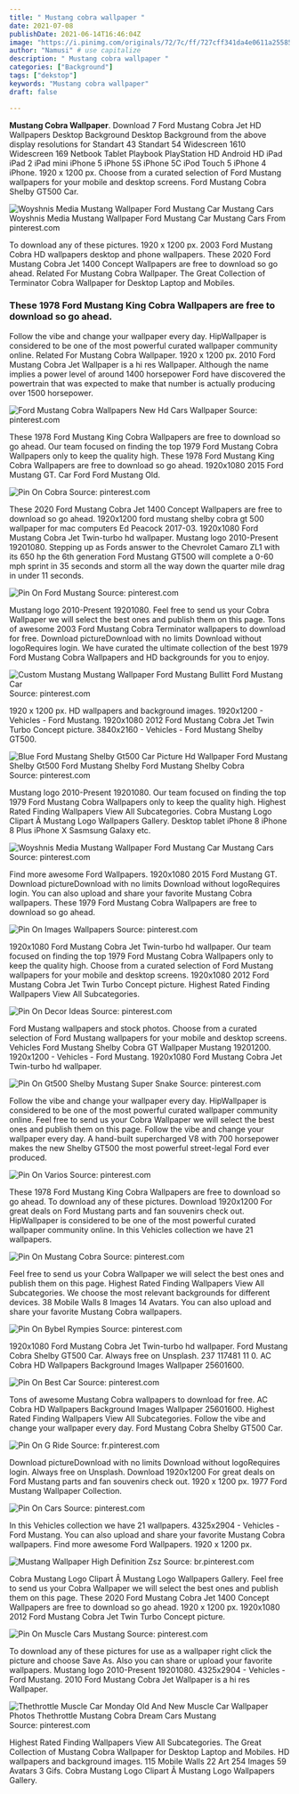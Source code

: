 ```yaml
---
title: " Mustang cobra wallpaper "
date: 2021-07-08
publishDate: 2021-06-14T16:46:04Z
image: "https://i.pinimg.com/originals/72/7c/ff/727cff341da4e0611a25585bb4efd8a6.jpg"
author: "Namusi" # use capitalize
description: " Mustang cobra wallpaper "
categories: ["Background"]
tags: ["dekstop"]
keywords: "Mustang cobra wallpaper"
draft: false

---
```



**Mustang Cobra Wallpaper**. Download 7 Ford Mustang Cobra Jet HD Wallpapers Desktop Background Desktop Background from the above display resolutions for Standart 43 Standart 54 Widescreen 1610 Widescreen 169 Netbook Tablet Playbook PlayStation HD Android HD iPad iPad 2 iPad mini iPhone 5 iPhone 5S iPhone 5C iPod Touch 5 iPhone 4 iPhone. 1920 x 1200 px. Choose from a curated selection of Ford Mustang wallpapers for your mobile and desktop screens. Ford Mustang Cobra Shelby GT500 Car.

![Woyshnis Media Mustang Wallpaper Ford Mustang Car Mustang Cars](https://i.pinimg.com/originals/48/45/03/4845034263760cfaa4e908046e40fabd.jpg "Woyshnis Media Mustang Wallpaper Ford Mustang Car Mustang Cars")
Woyshnis Media Mustang Wallpaper Ford Mustang Car Mustang Cars From pinterest.com


To download any of these pictures. 1920 x 1200 px. 2003 Ford Mustang Cobra HD wallpapers desktop and phone wallpapers. These 2020 Ford Mustang Cobra Jet 1400 Concept Wallpapers are free to download so go ahead. Related For Mustang Cobra Wallpaper. The Great Collection of Terminator Cobra Wallpaper for Desktop Laptop and Mobiles.

### These 1978 Ford Mustang King Cobra Wallpapers are free to download so go ahead.

Follow the vibe and change your wallpaper every day. HipWallpaper is considered to be one of the most powerful curated wallpaper community online. Related For Mustang Cobra Wallpaper. 1920 x 1200 px. 2010 Ford Mustang Cobra Jet Wallpaper is a hi res Wallpaper. Although the name implies a power level of around 1400 horsepower Ford have discovered the powertrain that was expected to make that number is actually producing over 1500 horsepower.


![Ford Mustang Cobra Wallpapers New Hd Cars Wallpaper](https://i.pinimg.com/originals/e5/97/41/e59741e8c7ba68bccac3a5caa87fc7c1.jpg "Ford Mustang Cobra Wallpapers New Hd Cars Wallpaper")
Source: pinterest.com

These 1978 Ford Mustang King Cobra Wallpapers are free to download so go ahead. Our team focused on finding the top 1979 Ford Mustang Cobra Wallpapers only to keep the quality high. These 1978 Ford Mustang King Cobra Wallpapers are free to download so go ahead. 1920x1080 2015 Ford Mustang GT. Car Ford Ford Mustang Old.

![Pin On Cobra](https://i.pinimg.com/originals/de/a6/33/dea633a4218892d5a68d57239ab7aeb6.jpg "Pin On Cobra")
Source: pinterest.com

These 2020 Ford Mustang Cobra Jet 1400 Concept Wallpapers are free to download so go ahead. 1920x1200 ford mustang shelby cobra gt 500 wallpaper for mac computers Ed Peacock 2017-03. 1920x1080 Ford Mustang Cobra Jet Twin-turbo hd wallpaper. Mustang logo 2010-Present 19201080. Stepping up as Fords answer to the Chevrolet Camaro ZL1 with its 650 hp the 6th generation Ford Mustang GT500 will complete a 0-60 mph sprint in 35 seconds and storm all the way down the quarter mile drag in under 11 seconds.

![Pin On Ford Mustang](https://i.pinimg.com/originals/97/03/5e/97035ee68204dd8298f0f4cdff9ae649.jpg "Pin On Ford Mustang")
Source: pinterest.com

Mustang logo 2010-Present 19201080. Feel free to send us your Cobra Wallpaper we will select the best ones and publish them on this page. Tons of awesome 2003 Ford Mustang Cobra Terminator wallpapers to download for free. Download pictureDownload with no limits Download without logoRequires login. We have curated the ultimate collection of the best 1979 Ford Mustang Cobra Wallpapers and HD backgrounds for you to enjoy.

![Custom Mustang Mustang Wallpaper Ford Mustang Bullitt Ford Mustang Car](https://i.pinimg.com/originals/da/f6/fc/daf6fc647a2bc2dcd36c1a4a6da42de1.jpg "Custom Mustang Mustang Wallpaper Ford Mustang Bullitt Ford Mustang Car")
Source: pinterest.com

1920 x 1200 px. HD wallpapers and background images. 1920x1200 - Vehicles - Ford Mustang. 1920x1080 2012 Ford Mustang Cobra Jet Twin Turbo Concept picture. 3840x2160 - Vehicles - Ford Mustang Shelby GT500.

![Blue Ford Mustang Shelby Gt500 Car Picture Hd Wallpaper Ford Mustang Shelby Gt500 Ford Mustang Shelby Ford Mustang Shelby Cobra](https://i.pinimg.com/originals/98/73/bb/9873bb7eb302222dcf1d37d5b9b1157e.jpg "Blue Ford Mustang Shelby Gt500 Car Picture Hd Wallpaper Ford Mustang Shelby Gt500 Ford Mustang Shelby Ford Mustang Shelby Cobra")
Source: pinterest.com

Mustang logo 2010-Present 19201080. Our team focused on finding the top 1979 Ford Mustang Cobra Wallpapers only to keep the quality high. Highest Rated Finding Wallpapers View All Subcategories. Cobra Mustang Logo Clipart Â Mustang Logo Wallpapers Gallery. Desktop tablet iPhone 8 iPhone 8 Plus iPhone X Sasmsung Galaxy etc.

![Woyshnis Media Mustang Wallpaper Ford Mustang Car Mustang Cars](https://i.pinimg.com/originals/48/45/03/4845034263760cfaa4e908046e40fabd.jpg "Woyshnis Media Mustang Wallpaper Ford Mustang Car Mustang Cars")
Source: pinterest.com

Find more awesome Ford Wallpapers. 1920x1080 2015 Ford Mustang GT. Download pictureDownload with no limits Download without logoRequires login. You can also upload and share your favorite Mustang Cobra wallpapers. These 1979 Ford Mustang Cobra Wallpapers are free to download so go ahead.

![Pin On Images Wallpapers](https://i.pinimg.com/originals/2c/43/c9/2c43c97504eb5043b7c253d58747357b.jpg "Pin On Images Wallpapers")
Source: pinterest.com

1920x1080 Ford Mustang Cobra Jet Twin-turbo hd wallpaper. Our team focused on finding the top 1979 Ford Mustang Cobra Wallpapers only to keep the quality high. Choose from a curated selection of Ford Mustang wallpapers for your mobile and desktop screens. 1920x1080 2012 Ford Mustang Cobra Jet Twin Turbo Concept picture. Highest Rated Finding Wallpapers View All Subcategories.

![Pin On Decor Ideas](https://i.pinimg.com/originals/56/7e/e2/567ee2853b772d0e5e32c174f1e19fe5.jpg "Pin On Decor Ideas")
Source: pinterest.com

Ford Mustang wallpapers and stock photos. Choose from a curated selection of Ford Mustang wallpapers for your mobile and desktop screens. Vehicles Ford Mustang Shelby Cobra GT Wallpaper Mustang 19201200. 1920x1200 - Vehicles - Ford Mustang. 1920x1080 Ford Mustang Cobra Jet Twin-turbo hd wallpaper.

![Pin On Gt500 Shelby Mustang Super Snake](https://i.pinimg.com/originals/f5/1c/e3/f51ce34a51c18488aa0084eb1c1478de.jpg "Pin On Gt500 Shelby Mustang Super Snake")
Source: pinterest.com

Follow the vibe and change your wallpaper every day. HipWallpaper is considered to be one of the most powerful curated wallpaper community online. Feel free to send us your Cobra Wallpaper we will select the best ones and publish them on this page. Follow the vibe and change your wallpaper every day. A hand-built supercharged V8 with 700 horsepower makes the new Shelby GT500 the most powerful street-legal Ford ever produced.

![Pin On Varios](https://i.pinimg.com/originals/c6/02/d7/c602d7e06d14d9bdb83fc68aa97add9a.jpg "Pin On Varios")
Source: pinterest.com

These 1978 Ford Mustang King Cobra Wallpapers are free to download so go ahead. To download any of these pictures. Download 1920x1200 For great deals on Ford Mustang parts and fan souvenirs check out. HipWallpaper is considered to be one of the most powerful curated wallpaper community online. In this Vehicles collection we have 21 wallpapers.

![Pin On Mustang Cobra](https://i.pinimg.com/474x/b6/43/c2/b643c262981a37247345ac722e990376.jpg "Pin On Mustang Cobra")
Source: pinterest.com

Feel free to send us your Cobra Wallpaper we will select the best ones and publish them on this page. Highest Rated Finding Wallpapers View All Subcategories. We choose the most relevant backgrounds for different devices. 38 Mobile Walls 8 Images 14 Avatars. You can also upload and share your favorite Mustang Cobra wallpapers.

![Pin On Bybel Rympies](https://i.pinimg.com/originals/ab/62/98/ab6298d3b27a1a7ed903c922ade24c65.jpg "Pin On Bybel Rympies")
Source: pinterest.com

1920x1080 Ford Mustang Cobra Jet Twin-turbo hd wallpaper. Ford Mustang Cobra Shelby GT500 Car. Always free on Unsplash. 237 117481 11 0. AC Cobra HD Wallpapers Background Images Wallpaper 25601600.

![Pin On Best Car](https://i.pinimg.com/originals/bf/36/27/bf36277b3aba0942e514c497258efad7.jpg "Pin On Best Car")
Source: pinterest.com

Tons of awesome Mustang Cobra wallpapers to download for free. AC Cobra HD Wallpapers Background Images Wallpaper 25601600. Highest Rated Finding Wallpapers View All Subcategories. Follow the vibe and change your wallpaper every day. Ford Mustang Cobra Shelby GT500 Car.

![Pin On G Ride](https://i.pinimg.com/originals/51/fb/6d/51fb6df66277aafe601150e385ab5f49.jpg "Pin On G Ride")
Source: fr.pinterest.com

Download pictureDownload with no limits Download without logoRequires login. Always free on Unsplash. Download 1920x1200 For great deals on Ford Mustang parts and fan souvenirs check out. 1920 x 1200 px. 1977 Ford Mustang Wallpaper Collection.

![Pin On Cars](https://i.pinimg.com/originals/4a/88/0b/4a880b7a9fb66c409203115abb72dd78.jpg "Pin On Cars")
Source: pinterest.com

In this Vehicles collection we have 21 wallpapers. 4325x2904 - Vehicles - Ford Mustang. You can also upload and share your favorite Mustang Cobra wallpapers. Find more awesome Ford Wallpapers. 1920 x 1200 px.

![Mustang Wallpaper High Definition Zsz](https://i.pinimg.com/originals/82/41/ec/8241eceddd8dd9879cb21d8b9dbf8060.jpg "Mustang Wallpaper High Definition Zsz")
Source: br.pinterest.com

Cobra Mustang Logo Clipart Â Mustang Logo Wallpapers Gallery. Feel free to send us your Cobra Wallpaper we will select the best ones and publish them on this page. These 2020 Ford Mustang Cobra Jet 1400 Concept Wallpapers are free to download so go ahead. 1920 x 1200 px. 1920x1080 2012 Ford Mustang Cobra Jet Twin Turbo Concept picture.

![Pin On Muscle Cars Mustang](https://i.pinimg.com/originals/11/14/89/111489380fa64392fe163ef08c26245c.jpg "Pin On Muscle Cars Mustang")
Source: pinterest.com

To download any of these pictures for use as a wallpaper right click the picture and choose Save As. Also you can share or upload your favorite wallpapers. Mustang logo 2010-Present 19201080. 4325x2904 - Vehicles - Ford Mustang. 2010 Ford Mustang Cobra Jet Wallpaper is a hi res Wallpaper.

![Thethrottle Muscle Car Monday Old And New Muscle Car Wallpaper Photos Thethrottle Mustang Cobra Dream Cars Mustang](https://i.pinimg.com/originals/72/7c/ff/727cff341da4e0611a25585bb4efd8a6.jpg "Thethrottle Muscle Car Monday Old And New Muscle Car Wallpaper Photos Thethrottle Mustang Cobra Dream Cars Mustang")
Source: pinterest.com

Highest Rated Finding Wallpapers View All Subcategories. The Great Collection of Mustang Cobra Wallpaper for Desktop Laptop and Mobiles. HD wallpapers and background images. 115 Mobile Walls 22 Art 254 Images 59 Avatars 3 Gifs. Cobra Mustang Logo Clipart Â Mustang Logo Wallpapers Gallery.

